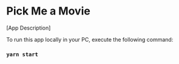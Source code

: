 # Pick Me a Movie

[App Description]

To run this app locally in your PC, execute the following command:

### `yarn start`
